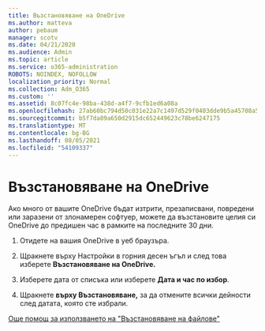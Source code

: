 ```yaml
---
title: Възстановяване на OneDrive
ms.author: matteva
author: pebaum
manager: scotv
ms.date: 04/21/2020
ms.audience: Admin
ms.topic: article
ms.service: o365-administration
ROBOTS: NOINDEX, NOFOLLOW
localization_priority: Normal
ms.collection: Adm_O365
ms.custom: ''
ms.assetid: 8c07fc4e-98ba-438d-a4f7-9cfb1ed6a08a
ms.openlocfilehash: 27ab60bc794d50c031e22a7c1497d529f0403dde9b5a45708a54495117c1939f
ms.sourcegitcommit: b5f7da89a650d2915dc652449623c78be6247175
ms.translationtype: MT
ms.contentlocale: bg-BG
ms.lasthandoff: 08/05/2021
ms.locfileid: "54109337"
---
```

# <a name="restore-your-onedrive"></a>Възстановяване на OneDrive

Ако много от вашите OneDrive бъдат изтрити, презаписвани, повредени или заразени от злонамерен софтуер, можете да възстановите целия си OneDrive до предишен час в рамките на последните 30 дни.
  
1. Отидете на вашия OneDrive в уеб браузъра.
    
2. Щракнете върху Настройки в горния десен ъгъл и след това изберете **Възстановяване на OneDrive.**
    
3. Изберете дата от списъка или изберете **Дата и час по избор**.
    
4. Щракнете **върху Възстановяване,** за да отмените всички дейности след датата, която сте избрали. 
    
[Още помощ за използването на "Възстановяване на файлове"](https://go.microsoft.com/fwlink/?linkid=872874)
  

